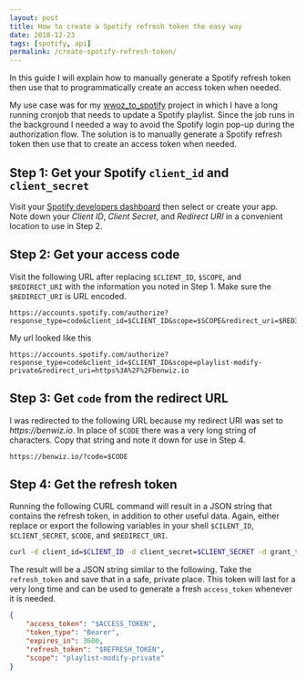 ```yaml
---
layout: post
title: How to create a Spotify refresh token the easy way
date: 2018-12-23
tags: [spotify, api]
permalink: /create-spotify-refresh-token/
---
```

In this guide I will explain how to manually generate a Spotify refresh token then use that to programmatically create an access token when needed.

My use case was for my [wwoz_to_spotify](https://github.com/benwiz/wwoz_to_spotify) project in which I have a long running cronjob that needs to update a Spotify playlist. Since the job runs in the background I needed a way to avoid the Spotify login pop-up during the authorization flow. The solution is to manually generate a Spotify refresh token then use that to create an access token when needed.

## Step 1: Get your Spotify `client_id` and `client_secret`

Visit your [Spotify developers dashboard](https://developer.spotify.com/dashboard/applications) then select or create your app. Note down your _Client ID_, _Client Secret_, and _Redirect URI_ in a convenient location to use in Step 2.

## Step 2: Get your access code

Visit the following URL after replacing `$CLIENT_ID`, `$SCOPE`, and `$REDIRECT_URI` with the information you noted in Step 1. Make sure the `$REDIRECT_URI` is URL encoded.

```text
https://accounts.spotify.com/authorize?response_type=code&client_id=$CLIENT_ID&scope=$SCOPE&redirect_uri=$REDIRECT_URI
```

My url looked like this

```text
https://accounts.spotify.com/authorize?response_type=code&client_id=$CLIENT_ID&scope=playlist-modify-private&redirect_uri=https%3A%2F%2Fbenwiz.io
```

## Step 3: Get `code` from the redirect URL

I was redirected to the following URL because my redirect URI was set to _https://benwiz.io_. In place of `$CODE` there was a very long string of characters. Copy that string and note it down for use in Step 4.

```text
https://benwiz.io/?code=$CODE
```

## Step 4: Get the refresh token

Running the following CURL command will result in a JSON string that contains the refresh token, in addition to other useful data. Again, either replace or export the following variables in your shell `$CILENT_ID`, `$CLIENT_SECRET`, `$CODE`, and `$REDIRECT_URI`.

```sh
curl -d client_id=$CLIENT_ID -d client_secret=$CLIENT_SECRET -d grant_type=authorization_code -d code=$CODE -d redirect_uri=$REDIRECT_URI https://accounts.spotify.com/api/token
```

The result will be a JSON string similar to the following. Take the `refresh_token` and save that in a safe, private place. This token will last for a very long time and can be used to generate a fresh `access_token` whenever it is needed.

```json
{
    "access_token": "$ACCESS_TOKEN",
    "token_type": "Bearer",
    "expires_in": 3600,
    "refresh_token": "$REFRESH_TOKEN",
    "scope": "playlist-modify-private"
}
```
